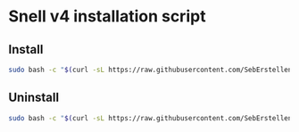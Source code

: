 # Snell v4 installation script

## Install
```bash
sudo bash -c "$(curl -sL https://raw.githubusercontent.com/SebErstellen/snell/main/snell.sh)"
```
## Uninstall
```bash
sudo bash -c "$(curl -sL https://raw.githubusercontent.com/SebErstellen/snell/main/rmsnell.sh)"
```

